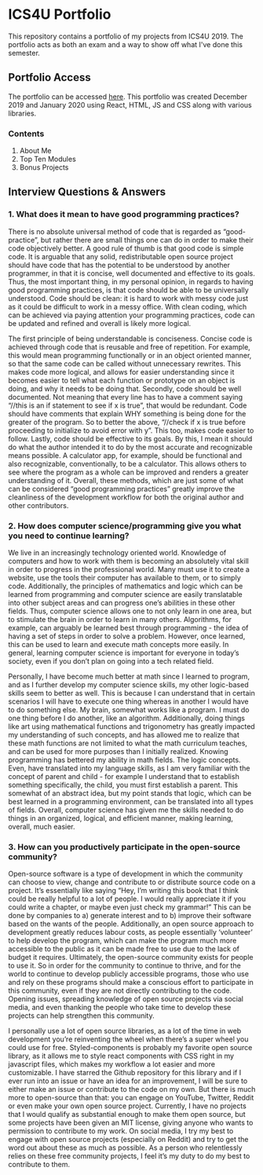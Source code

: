 # ICS4U Portfolio
This repository contains a portfolio of my projects from ICS4U 2019. The portfolio acts as both an exam and a way to show off what I've done this semester.

## Portfolio Access
The portfolio can be accessed [here](https://sabrinabutton.github.io/ics4u-portfolio/). This portfolio was created December 2019 and January 2020 using React, HTML, JS and CSS along with various libraries.

### Contents
1. About Me
2. Top Ten Modules
3. Bonus Projects

## Interview Questions & Answers
### 1. What does it mean to have good programming practices?
There is no absolute universal method of code that is regarded as “good-practice”, but rather there are small things one can do in order to make their code objectively better. A good rule of thumb is that good code is simple code. It is arguable that any solid, redistributable open source project should have code that has the potential to be understood by another programmer, in that it is concise, well documented and effective to its goals. Thus, the most important thing, in my personal opinion, in regards to having good programming practices, is that code should be able to be universally understood. Code should be clean: it is hard to work with messy code just as it could be difficult to work in a messy office. With clean coding, which can be achieved via paying attention your programming practices, code can be updated and refined and overall is likely more logical.

The first principle of being understandable is conciseness. Concise code is achieved through code that is reusable and free of repetition. For example, this would mean programming functionally or in an object oriented manner, so that the same code can be called without unnecessary rewrites. This makes code more logical, and allows for easier understanding since it becomes easier to tell what each function or prototype on an object is doing, and why it needs to be doing that. Secondly, code should be well documented. Not meaning that every line has to have a comment saying “//this is an if statement to see if x is true”, that would be redundant. Code should have comments that explain WHY something is being done for the greater of the program. So to better the above, “//check if x is true before proceeding to initialize to avoid error with y”. This too, makes code easier to follow. Lastly, code should be effective to its goals. By this, I mean it should do what the author intended it to do by the most accurate and recognizable means possible. A calculator app, for example, should be functional and also recognizable, conventionally, to be a calculator. This allows others to see where the program as a whole can be improved and renders a greater understanding of it. Overall, these methods, which are just some of what can be considered “good programming practices” greatly improve the cleanliness of the development workflow for both the original author and other contributors.
### 2. How does computer science/programming give you what you need to continue learning?
We live in an increasingly technology oriented world. Knowledge of computers and how to work with them is becoming an absolutely vital skill in order to progress in the professional world. Many must use it to create a website, use the tools their computer has available to them, or to simply code. Additionally, the principles of mathematics and logic which can be learned from programming and computer science are easily translatable into other subject areas and can progress one’s abilities in these other fields. Thus, computer science allows one to not only learn in one area, but to stimulate the brain in order to learn in many others. Algorithms, for example, can arguably be learned best through programming - the idea of having a set of steps in order to solve a problem. However, once learned, this can be used to learn and execute math concepts more easily. In general, learning computer science is important for everyone in today’s society, even if you don’t plan on going into a tech related field.

Personally, I have become much better at math since I learned to program, and as I further develop my computer science skills, my other logic-based skills seem to better as well. This is because I can understand that in certain scenarios I will have to execute one thing whereas in another I would have to do something else. My brain, somewhat works like a program. I must do one thing before I do another, like an algorithm. Additionally, doing things like art using mathematical functions and trigonometry has greatly impacted my understanding of such concepts, and has allowed me to realize that these math functions are not limited to what the math curriculum teaches, and can be used for more purposes than I initially realized. Knowing programming has bettered my ability in math fields. The logic concepts. Even, have translated into my language skills, as I am very familiar with the concept of parent and child - for example I understand that to establish something specifically, the child, you must first establish a parent. This somewhat of an abstract idea, but my point stands that logic, which can be best learned in a programming environment, can be translated into all types of fields. Overall, computer science has given me the skills needed to do things in an organized, logical, and efficient manner, making learning, overall, much easier.
### 3. How can you productively participate in the open-source community?
Open-source software is a type of development in which the community can choose to view, change and contribute to or distribute source code on a project. It’s essentially like saying “Hey, I’m writing this book that I think could be really helpful to a lot of people. I would really appreciate it if you could write a chapter, or maybe even just check my grammar!” This can be done by companies to a) generate interest and to b) improve their software based on the wants of the people. Additionally, an open source approach to development greatly reduces labour costs, as people essentially ‘volunteer’ to help develop the program, which can make the program much more accessible to the public as it can be made free to use due to the lack of budget it requires. Ultimately, the open-source community exists for people to use it. So in order for the community to continue to thrive, and for the world to continue to develop publicly accessible programs, those who use and rely on these programs should make a conscious effort to participate in this community, even if they are not directly contributing to the code. Opening issues, spreading knowledge of open source projects via social media, and even thanking the people who take time to develop these projects can help strengthen this community.

I personally use a lot of open source libraries, as a lot of the time in web development you’re reinventing the wheel when there’s a super wheel you could use for free. Styled-components is probably my favorite open source library, as it allows me to style react components with CSS right in my javascript files, which makes my workflow a lot easier and more customizable. I have starred the Github repository for this library and if I ever run into an issue or have an idea for an improvement, I will be sure to either make an issue or contribute to the code on my own. But there is much more to open-source than that: you can engage on YouTube, Twitter, Reddit or even make your own open source project. Currently, I have no projects that I would qualify as substantial enough to make them open source, but some projects have been given an MIT license, giving anyone who wants to permission to contribute to my work. On social media, I try my best to engage with open source projects (especially on Reddit) and try to get the word out about these as much as possible. As a person who relentlessly relies on these free community projects, I feel it’s my duty to do my best to contribute to them.   

